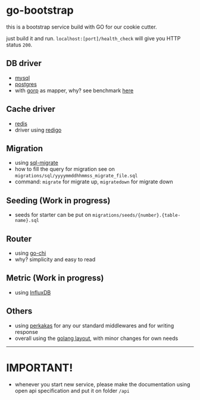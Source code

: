 # go-bootstrap
this is a bootstrap service build with GO for our cookie cutter.

just build it and run. `localhost:[port]/health_check` will give you HTTP status `200`.

## DB driver
* [mysql](https://github.com/go-sql-driver/mysql)
* [postgres](https://github.com/lib/pq)
* with [gorp](https://github.com/go-gorp/gorp) as mapper, why? see benchmark [here](https://github.com/volatiletech/sqlboiler/blob/master/README.md)

## Cache driver
* [redis](https://redis.io)
* driver using [redigo](https://github.com/gomodule/redigo)

## Migration
* using [sql-migrate](https://github.com/rubenv/sql-migrate)
* how to fill the query for migration see on `migrations/sql/yyyymmddhhmmss_migrate_file.sql`
* command: `migrate` for migrate up, `migratedown` for migrate down

## Seeding (Work in progress)
* seeds for starter can be put on `migrations/seeds/{number}.{table-name}.sql`

## Router
* using [go-chi](https://github.com/go-chi/chi)
* why? simplicity and easy to read

## Metric (Work in progress)
* using [InfluxDB](https://www.influxdata.com)

## Others
* using [perkakas](https://github.com/kitabisa/perkakas) for any our standard middlewares and for writing response
* overall using the [golang layout](https://github.com/golang-standards/project-layout), with minor changes for own needs


---
# IMPORTANT!
* whenever you start new service, please make the documentation using open api specification and put it on folder `/api`